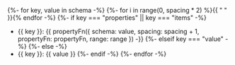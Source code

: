 {%- for key, value in schema -%}
{%- for i in range(0, spacing * 2) %}{{ " " }}{% endfor -%}
{%- if key === "properties" || key === "items" -%}
- {{ key }}:
{{ propertyFn({ schema: value, spacing: spacing + 1, propertyFn: propertyFn, range: range }) -}}
{%- elseif key === "value" -%}
{%- else -%}
- {{ key }}: {{ value }}
{%- endif -%}
{%- endfor -%}
